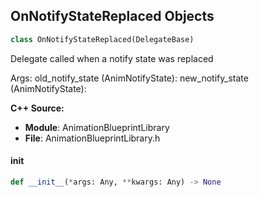 ## OnNotifyStateReplaced Objects

```python
class OnNotifyStateReplaced(DelegateBase)
```

Delegate called when a notify state was replaced

Args:
    old_notify_state (AnimNotifyState): 
    new_notify_state (AnimNotifyState):

**C++ Source:**

- **Module**: AnimationBlueprintLibrary
- **File**: AnimationBlueprintLibrary.h

<a id="unreal.OnNotifyStateReplaced.__init__"></a>

#### __init__

```python
def __init__(*args: Any, **kwargs: Any) -> None
```

<a id="unreal.OnMontagePlayDelegate"></a>